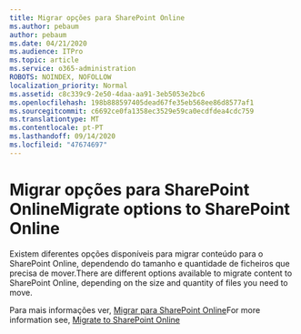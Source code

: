 ```yaml
---
title: Migrar opções para SharePoint Online
ms.author: pebaum
author: pebaum
ms.date: 04/21/2020
ms.audience: ITPro
ms.topic: article
ms.service: o365-administration
ROBOTS: NOINDEX, NOFOLLOW
localization_priority: Normal
ms.assetid: c8c339c9-2e50-4daa-aa91-3eb5053e2bc6
ms.openlocfilehash: 198b888597405dead67fe35eb568ee86d8577af1
ms.sourcegitcommit: c6692ce0fa1358ec3529e59ca0ecdfdea4cdc759
ms.translationtype: MT
ms.contentlocale: pt-PT
ms.lasthandoff: 09/14/2020
ms.locfileid: "47674697"
---
```

# <a name="migrate-options-to-sharepoint-online"></a><span data-ttu-id="87efe-102">Migrar opções para SharePoint Online</span><span class="sxs-lookup"><span data-stu-id="87efe-102">Migrate options to SharePoint Online</span></span>

<span data-ttu-id="87efe-103">Existem diferentes opções disponíveis para migrar conteúdo para o SharePoint Online, dependendo do tamanho e quantidade de ficheiros que precisa de mover.</span><span class="sxs-lookup"><span data-stu-id="87efe-103">There are different options available to migrate content to SharePoint Online, depending on the size and quantity of files you need to move.</span></span>
  
<span data-ttu-id="87efe-104">Para mais informações ver, [Migrar para SharePoint Online](https://go.microsoft.com/fwlink/?linkid-2022029)</span><span class="sxs-lookup"><span data-stu-id="87efe-104">For more information see, [Migrate to SharePoint Online](https://go.microsoft.com/fwlink/?linkid-2022029)</span></span>
  

